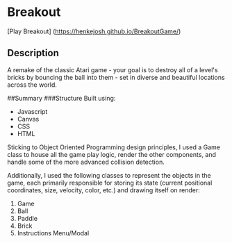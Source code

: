 # Breakout

[Play Breakout] (https://henkejosh.github.io/BreakoutGame/)

## Description
A remake of the classic Atari game - your goal is to destroy all of a level's bricks by bouncing the ball into them - set in diverse and beautiful locations across the world.

##Summary
###Structure
Built using:
* Javascript
* Canvas
* CSS
* HTML

Sticking to Object Oriented Programming design principles, I used a Game class to house all the game play logic, render the other components, and handle some of the more advanced collision detection.

Additionally, I used the following classes to represent the objects in the game, each primarily responsible for storing its state (current positional coordinates, size, velocity, color, etc.) and drawing itself on render:  
1. Game  
2. Ball  
3. Paddle  
4. Brick  
5. Instructions Menu/Modal  
